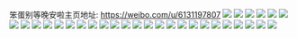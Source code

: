 笨蛋别等晚安啦主页地址: https://weibo.com/u/6131197807 
![](https://wx4.sinaimg.cn/mw2000/006GVSDdgy1h7y4chofmmj30wr0uaaex.jpg) 
![](https://wx4.sinaimg.cn/mw2000/006GVSDdgy1h7y4chaqmzj30wr1z04db.jpg) 
![](https://wx4.sinaimg.cn/mw2000/006GVSDdgy1h7nhyp4oodj32c0340b29.jpg) 
![](https://wx4.sinaimg.cn/mw2000/006GVSDdgy1h4xhup5v1uj30u0140n3g.jpg) 
![](https://wx4.sinaimg.cn/mw2000/006GVSDdgy1h4xhuoj0cmj30u0140n3m.jpg) 
![](https://wx4.sinaimg.cn/mw2000/006GVSDdgy1h4xhunxw7cj30u0140agv.jpg) 
![](https://wx4.sinaimg.cn/mw2000/006GVSDdgy1h4xhumgrqoj30u0140q94.jpg) 
![](https://wx4.sinaimg.cn/mw2000/006GVSDdgy1h4tbi49vf2j30u0140gr1.jpg) 
![](https://wx4.sinaimg.cn/mw2000/006GVSDdgy1h4tbi4ntp7j30u01400zz.jpg) 
![](https://wx4.sinaimg.cn/mw2000/006GVSDdgy1h4tbi5xu6ej30u0140n6l.jpg) 
![](https://wx4.sinaimg.cn/mw2000/006GVSDdgy1h4tbi521qqj30u0140gqd.jpg) 
![](https://wx4.sinaimg.cn/mw2000/006GVSDdgy1h4tbi3imkuj30u0140n3g.jpg) 
![](https://wx4.sinaimg.cn/mw2000/006GVSDdgy1h4tc2gyb2qj30u0140473.jpg) 
![](https://wx4.sinaimg.cn/mw2000/006GVSDdgy1h46w9oxjl9j30sg16nwic.jpg) 
![](https://wx4.sinaimg.cn/mw2000/006GVSDdgy1h3s1ys5j6sj30u0140grl.jpg) 
![](https://wx4.sinaimg.cn/mw2000/006GVSDdgy1h3s1yrm28nj30u0140q8j.jpg) 
![](https://wx4.sinaimg.cn/mw2000/006GVSDdgy1h3s1ysoi10j30u0140n3m.jpg) 
![](https://wx4.sinaimg.cn/mw2000/006GVSDdgy1h14r5re74uj30u0140k1y.jpg) 
![](https://wx4.sinaimg.cn/mw2000/006GVSDdgy1h12r2ywmarj31le0u0tin.jpg) 
![](https://wx4.sinaimg.cn/mw2000/006GVSDdgy1h12c5lq6arj30u01407bo.jpg) 
![](https://wx4.sinaimg.cn/mw2000/006GVSDdgy1h12c5iiu8ej30u0140td3.jpg) 
![](https://wx4.sinaimg.cn/mw2000/006GVSDdgy1h12c5z1wloj30u0140tgv.jpg) 
![](https://wx4.sinaimg.cn/mw2000/006GVSDdgy1h12c5zknozj30u0140adf.jpg) 
![](https://wx4.sinaimg.cn/mw2000/006GVSDdgy1h0gm20b8elj30u00u0grg.jpg) 
![](https://wx4.sinaimg.cn/mw2000/006GVSDdgy1h0gm20rkpqj30u00u0afc.jpg) 
![](https://wx4.sinaimg.cn/mw2000/006GVSDdgy1h0gm1zevt5j30j60uvn08.jpg) 
![](https://wx4.sinaimg.cn/mw2000/006GVSDdgy1h0gm1zs6lfj30i30v8771.jpg) 
![](https://wx4.sinaimg.cn/mw2000/006GVSDdgy1h03p7egc4zj30u013q0x1.jpg) 
![](https://wx4.sinaimg.cn/mw2000/006GVSDdgy1h03p7givbzj31400u0k4j.jpg) 
![](https://wx4.sinaimg.cn/mw2000/006GVSDdgy1h03p7f5et8j30u013u43e.jpg) 

